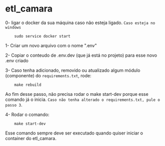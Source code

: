 # etl_camara

0- ligar o docker da sua máquina caso não esteja ligado. `Caso esteja no windows`
        
        sudo service docker start

1- Criar um novo arquivo com o nome ".env"

2- Copiar o conteudo de .env.dev (que já está no projeto) para esse novo .env criado

3- Caso tenha adicionado, removido ou atualizado algum módulo (componente) do `requirements.txt`, rode:

        make rebuild

Ao fim desse passo, não precisa rodar o make start-dev porque esse comando já o inicia. `Caso não tenha alterado o requirements.txt, pule o passo 3`.

4- Rodar o comando:
        
        make start-dev

Esse comando sempre deve ser executado quando quiser iniciar o container do etl_camara.

